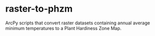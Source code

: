 # raster-to-phzm
ArcPy scripts that convert raster datasets containing annual average minimum temperatures to a Plant Hardiness Zone Map. 
